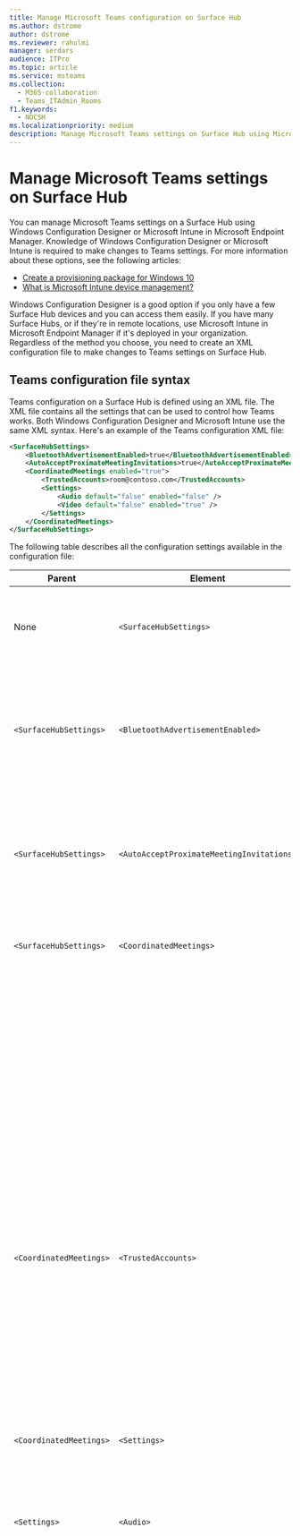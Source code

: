 ```yaml
---
title: Manage Microsoft Teams configuration on Surface Hub
ms.author: dstrome
author: dstrome
ms.reviewer: rahulmi
manager: serdars
audience: ITPro
ms.topic: article
ms.service: msteams
ms.collection: 
  - M365-collaboration
  - Teams_ITAdmin_Rooms
f1.keywords: 
  - NOCSH
ms.localizationpriority: medium
description: Manage Microsoft Teams settings on Surface Hub using Microsoft Intune and Windows Configuration Designer
---
```


# Manage Microsoft Teams settings on Surface Hub

You can manage Microsoft Teams settings on a Surface Hub using Windows Configuration Designer or Microsoft Intune in Microsoft Endpoint Manager. Knowledge of Windows Configuration Designer or Microsoft Intune is required to make changes to Teams settings. For more information about these options, see the following articles:

- [Create a provisioning package for Windows 10](/windows/configuration/provisioning-packages/provisioning-create-package)
- [What is Microsoft Intune device management?](/mem/intune/remote-actions/device-management)

Windows Configuration Designer is a good option if you only have a few Surface Hub devices and you can access them easily. If you have many Surface Hubs, or if they're in remote locations, use Microsoft Intune in Microsoft Endpoint Manager if it's deployed in your organization. Regardless of the method you choose, you need to create an XML configuration file to make changes to Teams settings on Surface Hub.

## Teams configuration file syntax

Teams configuration on a Surface Hub is defined using an XML file. The XML file contains all the settings that can be used to control how Teams works. Both Windows Configuration Designer and Microsoft Intune use the same XML syntax. Here's an example of the Teams configuration XML file:

```xml
<SurfaceHubSettings>
    <BluetoothAdvertisementEnabled>true</BluetoothAdvertisementEnabled>
    <AutoAcceptProximateMeetingInvitations>true</AutoAcceptProximateMeetingInvitations>
    <CoordinatedMeetings enabled="true"> 
        <TrustedAccounts>room@contoso.com</TrustedAccounts>
        <Settings> 
            <Audio default="false" enabled="false" />
            <Video default="false" enabled="true" /> 
        </Settings> 
    </CoordinatedMeetings>
</SurfaceHubSettings>
```

The following table describes all the configuration settings available in the configuration file:

| Parent                  | Element                                   | Attribute | Description                                                                                                                                                                                                                                                                                                                                                                                                                                                                                                          |
|-------------------------|-------------------------------------------|-----------|----------------------------------------------------------------------------------------------------------------------------------------------------------------------------------------------------------------------------------------------------------------------------------------------------------------------------------------------------------------------------------------------------------------------------------------------------------------------------------------------------------------------|
| None                    | `<SurfaceHubSettings>`                    |           | Contains all configuration elements for Teams configuration on a Surface Hub.                                                                                                                                                                                                                                                                                                                                                                                                                                        |
| `<SurfaceHubSettings>`  | `<BluetoothAdvertisementEnabled>`         |           | Determines whether Surface Hub advertises that it's available for Bluetooth connections.<br>Accepted values: `true`, `false`                                                                                                                                                                                                                                                                                                                                                                                         |
| `<SurfaceHubSettings>`  | `<AutoAcceptProximateMeetingInvitations>` |           | Determines whether Teams will automatically accept proximity-based meetings.<br>Accepted values: `true`, `false`                                                                                                                                                                                                                                                                                                                                                                                                     |
| `<SurfaceHubSettings>`  | `<CoordinatedMeetings>`                   |           | Contains all configuration elements for Coordinated Meetings.                                                                                                                                                                                                                                                                                                                                                                                                                                                        |
|                         |                                           | `enabled` | Determines whether Teams is configured to participate in Coordinated Meetings with other devices.<br>Accepted values: `true`, `false`                                                                                                                                                                                                                                                                                                                                                                                |
| `<CoordinatedMeetings>` | `<TrustedAccounts>`                       |           | This is a comma-separated list of UPNs for each Teams Rooms device or Surface Hub that the device should accept meeting join requests from, or to which meeting join requests should be sent.<br>Accepted values: string                                                                                                                                                                                                                                                                                                                         |
| `<CoordinatedMeetings>` | `<Settings>`                              |           | Contains configuration audio and video configuration elements for Coordinated Meetings                                                                                                                                                                                                                                                                                                                                                                                                                               |
| `<Settings>`            | `<Audio>`                                 |           | Controls audio configuration for Teams on a Surface Hub.                                                                                                                                                                                                                                                                                                                                                                                                                                                             |
|                         |                                           | `default` | Determines on which device the microphone will be active when a meeting starts. Only one device (typically a Teams Rooms device) can have this field set to `true` while the rest of the devices must have this field set to `false` to avoid audio echo and feedback.<br>Accepted values: `true`, `false`                                                                                                                                                                                                           |
|                         |                                           | `enabled` | Determines whether participants in a meeting can toggle the microphone on or off. Devices on which **Audio default** is set to `false` should have this setting set to `false` so that participants can't accidentally turn on a microphone and cause audio echo or feedback.<p>If **Audio default** is set to `true`, this setting is ignored and participants can mute or unmute the microphone.<br>Accepted values: `true`, `false`                                                                               |
| `<Settings>`            | `<Video>`                                 |           | Controls video configuration for Teams on a Surface Hub.                                                                                                                                                                                                                                                                                                                                                                                                                                                             |
|                         |                                           | `default` | Determines on which device the camera will be active when a meeting starts. For the best experience, we recommend that only the Teams Rooms device be set to `true` while all other devices are set to `false`.<br>Accepted values: `true`, `false`                                                                                                                                                                                                                                                                  |
|                         |                                           | `enabled` | Determines whether participants in a meeting can toggle the camera on or off. You can set this to `true` on any other devices in the event participants want to share different video perspectives (such as if a participant is using the Surface Hub whiteboard). If you don't want participants to turn a camera on or off on a device, set this to `false`.<p> If **Video default** is set to `true`, this setting is ignored and participants can turn the camera on or off.<br>Accepted values: `true`, `false` |

## Apply Teams settings to Surface Hub

Apply or update Teams configuration settings on Surface Hub using either Windows Configuration Designer or Microsoft Intune in Microsoft Endpoint Manager.

### Use Windows Configuration Designer

You can use Windows Configuration Designer to create a provisioning package that you can use to apply Teams settings to your Surface Hubs. You'll paste the XML file you created above into Windows Configuration Designer to create the provisioning package.

> [!IMPORTANT]
> If you've already applied Teams configuration to your Surface Hub using a provisioning package and want to change it, you need to remove the existing provisioning package first. For more information, see [Remove a provisioning package created by Windows Configuration Designer](#remove-a-provisioning-package-created-by-windows-configuration-designer).

Do the following to create the provisioning package in Windows Configuration Designer:

1. Install Windows Configuration Designer from the Windows Store on your local computer and open it
2. Select **Provision Surface Hub devices**
3. Provide a name for the provisioning package in **Name**, specify a location to save the provisioning package in **Project folder**, and select **Finish**
4. Select **Add a Teams configuration file**, then select **Yes**, paste the content of the XML you created above, and select **Next**
5. Select **Create** to create the provisioning package

Finally, after you've created the provisioning package, do the following to apply the provisioning package to your Surface Hub:

1. Save the provisioning package you created above to a USB drive
2. Insert the USB drive into your Surface Hub
3. On your Surface Hub, open the Start menu, select **All apps**, and then select **Settings**
4. Provide your admin username and password and then select **Yes**
5. Go to **Surface Hub**, **Device management**, **Add or remove a provisioning package**, and then **Add a package**
6. Under **Select a package**, select **Add** next to your provisioning package, and then restart your Surface Hub

### Use Microsoft Intune

If your Surface Hubs are managed using Microsoft Intune in Microsoft Endpoint Management, you can use it to apply Teams settings to your Surface Hubs. You'll create a new configuration profile and then paste the XML file you created above into it.

> [!IMPORTANT]
> Your Surface Hubs need to be in a device group so that the Microsoft Intune can identify which devices to apply the configuration profile to. For information about how to create a device group, see [Add groups to organize users and devices](/mem/intune/fundamentals/groups-add).

Do the following to create a configuration profile to apply Teams settings to your Surface Hubs:

1. Sign in to Microsoft Endpoint Manager by visiting https://endpoint.microsoft.com/
2. Navigate to **Devices** > **Configuration profiles** and select **Create profile**
3. Under **Platform**, select **Windows 10 and later**
4. Under **Profile**, select **Custom**, and then click **Create**
5. On the **Basics** tab, in **Name**, provide a descriptive name for your configuration profile and select **Next**
6. On the **Configuration settings** tab, select **Add**
7. In the **Add row** pane, do the following:
    1. Provide a descriptive name and, optionally, a description of the Teams setting you're adding
    2. In **OMA-URI**, enter `./Vendor/MSFT/SurfaceHub/InBoxApps/Teams/Configurations`
    3. In **Data type**, select **String (XML file)**
    4. Open the file browser, select the XML file you created above, and **Open**
8. Select **Add** and then **Next**
9. On the **Assignments** tab, make sure **Assign to** is set to **Selected groups**
10. Under **Selected groups**, select **Select groups to include** and choose the group that contains your Surface Hubs, and then select **Select**
11. Select **Next**, **Next**
12. On the **Review + create**, select **Create**

## Remove Teams settings from a Surface Hub

Remove Teams configuration settings on Surface Hub using either Windows Configuration Designer or Microsoft Intune in Microsoft Endpoint Manager.

### Remove a provisioning package created by Windows Configuration Designer

If you applied Teams settings to a Surface Hub using a provisioning package created by Windows Configuration Designer, use the following steps to remove the package and its settings:

1. On your Surface Hub, open the Start menu, select **All apps**, and then select **Settings**
2. Provide your admin username and password and then select **Yes**
3. Go to **Surface Hub**, **Device management** and then **Add or remove a provisioning package**
4. Next to the provisioning package you want to remove, select **Remove**
5. Go to **Surface Hub** and then **Apps & features**
6. Find **Microsoft Teams for Surface Hub** and then select **Advanced Options**
7. Select **Reset**, and then **Reset** again
8. Restart your Surface Hub

### Remove settings applied by Microsoft Intune

If you applied Teams settings to a Surface Hub using Microsoft Intune in Microsoft Endpoint Management, use the following steps to remove the configuration profile and its settings:

1. Sign in to Microsoft Endpoint Manager by visiting https://endpoint.microsoft.com/
2. Navigate to **Devices** > **Configuration profiles**
3. Select the configuration profile that contains the Coordinated Meeting settings you want to remove
4. On the configuration profile details page, select **Delete** and then **OK**

After you've removed configuration profile that contained the Coordinated Meeting settings for your Surface Hub, use the following steps to reset the Teams app on the Surface Hub:

1. On your Surface Hub, open the Start menu, select **All apps**, and then select **Settings**
2. Provide your admin username and password and then select **Yes**
3. Go to **Surface Hub** and then **Apps & features**
4. Find **Microsoft Teams for Surface Hub** and then select **Advanced Options**
5. Select **Reset**, and then **Reset** again
6. Restart your Surface Hub
